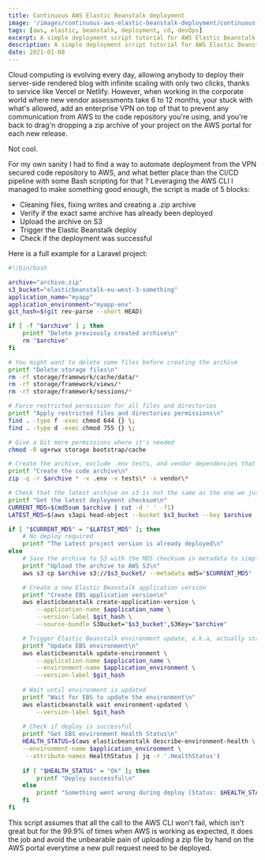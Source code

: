 ```yaml
---
title: Continuous AWS Elastic Beanstalk deployment
image: '/images/continuous-aws-elastic-beanstalk-deployment/continuous-aws-elastic-beanstalk-deployment.jpg'
tags: [aws, elastic, beanstalk, deployment, cd, devOps]
excerpt: A simple deployment script tutorial for AWS Elastic Beanstalk using S3 storage and the AWS CLI. 
description: A simple deployment script tutorial for AWS Elastic Beanstalk using S3 storage and the AWS CLI. 
date: 2021-01-08
---
```


Cloud computing is evolving every day, allowing anybody to deploy their server-side rendered blog with infinite scaling 
with only two clicks, thanks to service like Vercel or Netlify. However, when working in the corporate world where new
vendor assessments take 6 to 12 months, your stuck with what's allowed, add an enterprise VPN on top of that to prevent
any communication from AWS to the code repository you're using, and you're back to drag'n dropping a zip archive of your
project on the AWS portal for each new release.

Not cool.

For my own sanity I had to find a way to automate deployment from the VPN secured code repository to AWS, and what 
better place than the CI/CD pipeline with some Bash scripting for that ? Leveraging the AWS CLI I managed to make 
something good enough, the script is made of 5 blocks:

- Cleaning files, fixing writes and creating a .zip archive
- Verify if the exact same archive has already been deployed
- Upload the archive on S3
- Trigger the Elastic Beanstalk deploy
- Check if the deployment was successful

Here is a full example for a Laravel project:

```bash
#!/bin/bash

archive="archive.zip"
s3_bucket="elasticbeanstalk-eu-west-3-something"
application_name="myapp"
application_environment="myapp-env"
git_hash=$(git rev-parse --short HEAD)

if [ -f "$archive" ] ; then
    printf "Delete previously created archive\n"
    rm "$archive"
fi

# You might want to delete some files before creating the archive
printf "Delete storage files\n"
rm -rf storage/framework/cache/data/*
rm -rf storage/framework/views/*
rm -rf storage/framework/sessions/*

# Force restricted permission for all files and directories
printf "Apply restricted files and directories permissions\n"
find . -type f -exec chmod 644 {} \;
find . -type d -exec chmod 755 {} \;

# Give a bit more permissions where it's needed 
chmod -R ug+rwx storage bootstrap/cache

# Create the archive, exclude .env tests, and vendor dependencies that will be installed by EBS
printf "Create the code archive\n"  
zip -q -r $archive * -x .env -x tests\* -x vendor\*

# Check that the latest archive on s3 is not the same as the one we just created to avoid useless deployments
printf "Get the latest deployment checksum\n"
CURRENT_MD5=$(md5sum $archive | cut -d ' ' -f1)
LATEST_MD5=$(aws s3api head-object --bucket $s3_bucket --key $archive | jq -r '.Metadata.md5')

if [ "$CURRENT_MD5" = "$LATEST_MD5" ]; then
    # No deploy required
    printf "The Latest project version is already deployed\n"
else
    # Save the archive to S3 with the MD5 checksum in metadata to simplify checks in the next deployment
    printf "Upload the archive to AWS S3\n"
    aws s3 cp $archive s3://$s3_bucket/ --metadata md5="$CURRENT_MD5"

    # Create a new Elastic Beanstalk application version
    printf "Create EBS application version\n"
    aws elasticbeanstalk create-application-version \
        --application-name $application_name \
        --version-label $git_hash \
        --source-bundle S3Bucket="$s3_bucket",S3Key="$archive"

    # Trigger Elastic Beanstalk environment update, a.k.a, actually starting the deployment
    printf "Update EBS environment\n"
    aws elasticbeanstalk update-environment \
        --application-name $application_name \
        --environment-name $application_environment \
        --version-label $git_hash
        
    # Wait until environment is updated
    printf "Wait for EBS to update the environment\n"
    aws elasticbeanstalk wait environment-updated \
        --version-label $git_hash
        
    # Check if deploy is successful
    printf "Get EBS environment Health Status\n"
    HEALTH_STATUS=$(aws elasticbeanstalk describe-environment-health \
    --environment-name $application_environment \
     --attribute-names HealthStatus | jq -r '.HealthStatus') 
     
    if [ "$HEALTH_STATUS" = "Ok" ]; then
        printf "Deploy successful\n"
    else
        printf "Something went wrong during deploy [Status: $HEALTH_STATUS]\n"
    fi
fi
```

This script assumes that all the call to the AWS CLI won't fail, which isn't great but for the 99.9% of times when AWS
is working as expected, it does the job and avoid the unbearable pain of uploading a zip file by hand on the AWS portal
everytime a new pull request need to be deployed.
